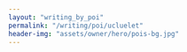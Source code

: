 ```yaml
---
layout: "writing_by_poi"
permalink: "/writing/poi/ucluelet"
header-img: "assets/owner/hero/pois-bg.jpg"
---
```

